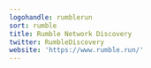 ```yaml
---
logohandle: rumblerun
sort: rumble
title: Rumble Network Discovery
twitter: RumbleDiscovery
website: 'https://www.rumble.run/'
---
```

